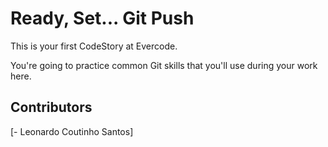 
# Ready, Set... Git Push

This is your first CodeStory at Evercode.

You're going to practice common Git skills that you'll use during your work here.

## Contributors 
[- Leonardo Coutinho Santos]
